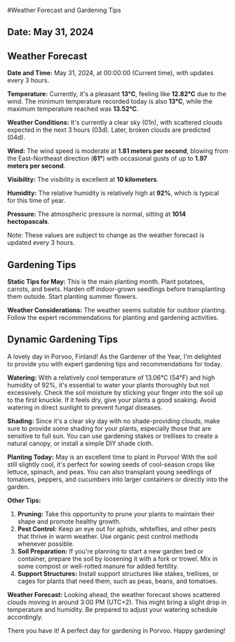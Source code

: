 #Weather Forecast and Gardening Tips
## Date: May 31, 2024

## Weather Forecast
**Date and Time:** May 31, 2024, at 00:00:00 (Current time), with updates every 3 hours.

**Temperature:** Currently, it's a pleasant **13°C**, feeling like **12.82°C** due to the wind. The minimum temperature recorded today is also **13°C**, while the maximum temperature reached was **13.52°C**.

**Weather Conditions:** It's currently a clear sky (01n), with scattered clouds expected in the next 3 hours (03d). Later, broken clouds are predicted (04d).

**Wind:** The wind speed is moderate at **1.81 meters per second**, blowing from the East-Northeast direction (**61°**) with occasional gusts of up to **1.97 meters per second**.

**Visibility:** The visibility is excellent at **10 kilometers**.

**Humidity:** The relative humidity is relatively high at **92%**, which is typical for this time of year.

**Pressure:** The atmospheric pressure is normal, sitting at **1014 hectopascals**.

Note: These values are subject to change as the weather forecast is updated every 3 hours.
## Gardening Tips
**Static Tips for May:**
This is the main planting month. Plant potatoes, carrots, and beets. Harden off indoor-grown seedlings before transplanting them outside. Start planting summer flowers.

**Weather Considerations:**
The weather seems suitable for outdoor planting. Follow the expert recommendations for planting and gardening activities.
## Dynamic Gardening Tips
A lovely day in Porvoo, Finland! As the Gardener of the Year, I'm delighted to provide you with expert gardening tips and recommendations for today.

**Watering:**
With a relatively cool temperature of 13.06°C (54°F) and high humidity of 92%, it's essential to water your plants thoroughly but not excessively. Check the soil moisture by sticking your finger into the soil up to the first knuckle. If it feels dry, give your plants a good soaking. Avoid watering in direct sunlight to prevent fungal diseases.

**Shading:**
Since it's a clear sky day with no shade-providing clouds, make sure to provide some shading for your plants, especially those that are sensitive to full sun. You can use gardening stakes or trellises to create a natural canopy, or install a simple DIY shade cloth.

**Planting Today:**
May is an excellent time to plant in Porvoo! With the soil still slightly cool, it's perfect for sowing seeds of cool-season crops like lettuce, spinach, and peas. You can also transplant young seedlings of tomatoes, peppers, and cucumbers into larger containers or directly into the garden.

**Other Tips:**

1. **Pruning:** Take this opportunity to prune your plants to maintain their shape and promote healthy growth.
2. **Pest Control:** Keep an eye out for aphids, whiteflies, and other pests that thrive in warm weather. Use organic pest control methods whenever possible.
3. **Soil Preparation:** If you're planning to start a new garden bed or container, prepare the soil by loosening it with a fork or trowel. Mix in some compost or well-rotted manure for added fertility.
4. **Support Structures:** Install support structures like stakes, trellises, or cages for plants that need them, such as peas, beans, and tomatoes.

**Weather Forecast:**
Looking ahead, the weather forecast shows scattered clouds moving in around 3:00 PM (UTC+2). This might bring a slight drop in temperature and humidity. Be prepared to adjust your watering schedule accordingly.

There you have it! A perfect day for gardening in Porvoo. Happy gardening!